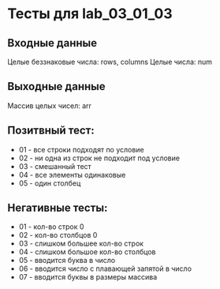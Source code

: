 # Тесты для lab_03_01_03

## Входные данные
Целые беззнаковые числа: rows, columns
Целые числа: num 

## Выходные данные
Массив целых чисел: arr

## Позитвный тест:
- 01 - все строки подходят по условие
- 02 - ни одна из строк не подходит под условие
- 03 - смешанный тест
- 04 - все элементы одинаковые
- 05 - один столбец

## Негативные тесты:
- 01 - кол-во строк 0
- 02 - кол-во столбцов 0
- 03 - слишком большее кол-во строк
- 04 - слишком большое кол-во столбцов
- 05 - вводится буква в число
- 06 - вводится число с плавающей запятой в число
- 07 - вводится буквы в размеры массива

